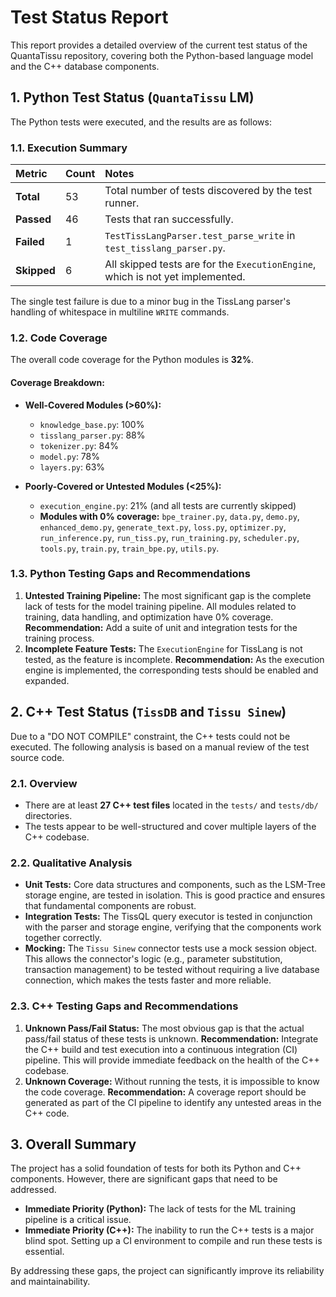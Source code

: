 # Test Status Report

This report provides a detailed overview of the current test status of the QuantaTissu repository, covering both the Python-based language model and the C++ database components.

## 1. Python Test Status (`QuantaTissu` LM)

The Python tests were executed, and the results are as follows:

### 1.1. Execution Summary

| Metric   | Count | Notes                                                               |
| :------- | :---- | :------------------------------------------------------------------ |
| **Total**  | 53    | Total number of tests discovered by the test runner.                |
| **Passed** | 46    | Tests that ran successfully.                                        |
| **Failed** | 1     | `TestTissLangParser.test_parse_write` in `test_tisslang_parser.py`. |
| **Skipped**| 6     | All skipped tests are for the `ExecutionEngine`, which is not yet implemented. |

The single test failure is due to a minor bug in the TissLang parser's handling of whitespace in multiline `WRITE` commands.

### 1.2. Code Coverage

The overall code coverage for the Python modules is **32%**.

#### Coverage Breakdown:

*   **Well-Covered Modules (>60%):**
    *   `knowledge_base.py`: 100%
    *   `tisslang_parser.py`: 88%
    *   `tokenizer.py`: 84%
    *   `model.py`: 78%
    *   `layers.py`: 63%

*   **Poorly-Covered or Untested Modules (<25%):**
    *   `execution_engine.py`: 21% (and all tests are currently skipped)
    *   **Modules with 0% coverage:** `bpe_trainer.py`, `data.py`, `demo.py`, `enhanced_demo.py`, `generate_text.py`, `loss.py`, `optimizer.py`, `run_inference.py`, `run_tiss.py`, `run_training.py`, `scheduler.py`, `tools.py`, `train.py`, `train_bpe.py`, `utils.py`.

### 1.3. Python Testing Gaps and Recommendations

1.  **Untested Training Pipeline:** The most significant gap is the complete lack of tests for the model training pipeline. All modules related to training, data handling, and optimization have 0% coverage. **Recommendation:** Add a suite of unit and integration tests for the training process.
2.  **Incomplete Feature Tests:** The `ExecutionEngine` for TissLang is not tested, as the feature is incomplete. **Recommendation:** As the execution engine is implemented, the corresponding tests should be enabled and expanded.

## 2. C++ Test Status (`TissDB` and `Tissu Sinew`)

Due to a "DO NOT COMPILE" constraint, the C++ tests could not be executed. The following analysis is based on a manual review of the test source code.

### 2.1. Overview

*   There are at least **27 C++ test files** located in the `tests/` and `tests/db/` directories.
*   The tests appear to be well-structured and cover multiple layers of the C++ codebase.

### 2.2. Qualitative Analysis

*   **Unit Tests:** Core data structures and components, such as the LSM-Tree storage engine, are tested in isolation. This is good practice and ensures that fundamental components are robust.
*   **Integration Tests:** The TissQL query executor is tested in conjunction with the parser and storage engine, verifying that the components work together correctly.
*   **Mocking:** The `Tissu Sinew` connector tests use a mock session object. This allows the connector's logic (e.g., parameter substitution, transaction management) to be tested without requiring a live database connection, which makes the tests faster and more reliable.

### 2.3. C++ Testing Gaps and Recommendations

1.  **Unknown Pass/Fail Status:** The most obvious gap is that the actual pass/fail status of these tests is unknown. **Recommendation:** Integrate the C++ build and test execution into a continuous integration (CI) pipeline. This will provide immediate feedback on the health of the C++ codebase.
2.  **Unknown Coverage:** Without running the tests, it is impossible to know the code coverage. **Recommendation:** A coverage report should be generated as part of the CI pipeline to identify any untested areas in the C++ code.

## 3. Overall Summary

The project has a solid foundation of tests for both its Python and C++ components. However, there are significant gaps that need to be addressed.

*   **Immediate Priority (Python):** The lack of tests for the ML training pipeline is a critical issue.
*   **Immediate Priority (C++):** The inability to run the C++ tests is a major blind spot. Setting up a CI environment to compile and run these tests is essential.

By addressing these gaps, the project can significantly improve its reliability and maintainability.
